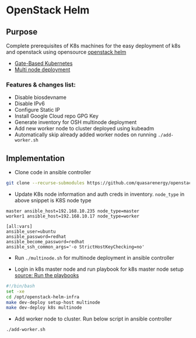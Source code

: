 # OpenStack Helm

## Purpose

Complete prerequisites of K8s machines for the easy deployment of k8s and openstack using opensource [openstack helm](https://docs.openstack.org/openstack-helm/latest/)

* [Gate-Based Kubernetes](https://docs.openstack.org/openstack-helm/latest/install/kubernetes-gate.html)
* [Multi node deployment](https://docs.openstack.org/openstack-helm/latest/install/multinode.html)

### Features & changes list:
- Disable biosdevname
- Disable IPv6
- Configure Static IP
- Install Google Cloud repo GPG Key
- Generate inventory for OSH multinode deployment
- Add new worker node to cluster deployed using kubeadm
- Automatically skip already added worker nodes on running `./add-worker.sh`

## Implementation

- Clone code in ansible controller
```bash
git clone --recurse-submodules https://github.com/quasarenergy/openstack-helm.git
```

- Update K8s node information and auth creds in inventory. `node_type` in above snippet is K8S node type

```
master ansible_host=192.168.10.235 node_type=master
worker1 ansible_host=192.168.10.17 node_type=worker

[all:vars]
ansible_user=ubuntu
ansible_password=redhat
ansible_become_password=redhat
ansible_ssh_common_args='-o StrictHostKeyChecking=no'
```

- Run `./multinode.sh` for multinode deployment in ansible controller

- Login in k8s master node and run playbook for k8s master node setup [source: Run the playbooks](https://docs.openstack.org/openstack-helm/latest/install/kubernetes-gate.html)
```bash
#!/bin/bash
set -xe
cd /opt/openstack-helm-infra
make dev-deploy setup-host multinode
make dev-deploy k8s multinode
```

- Add worker node to cluster. Run below script in ansible controller
```bash
./add-worker.sh
```

